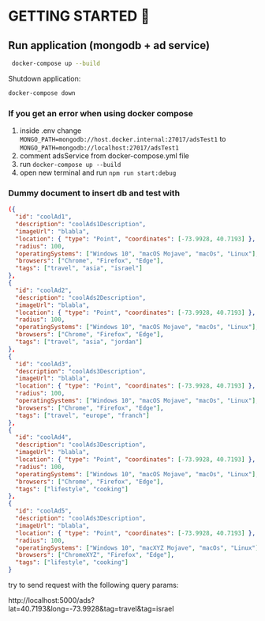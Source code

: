 # GETTING STARTED 🚀

## Run application (mongodb + ad service)

```bash
 docker-compose up --build
```

Shutdown application:

```bash
docker-compose down
```

### If you get an error when using docker compose

1. inside .env change `MONGO_PATH=mongodb://host.docker.internal:27017/adsTest1` to `MONGO_PATH=mongodb://localhost:27017/adsTest1`
2. comment adsService from docker-compose.yml file
3. run `docker-compose up --build`
4. open new terminal and run `npm run start:debug`

### Dummy document to insert db and test with

```json
({
  "id": "coolAd1",
  "description": "coolAds1Description",
  "imageUrl": "blabla",
  "location": { "type": "Point", "coordinates": [-73.9928, 40.7193] },
  "radius": 100,
  "operatingSystems": ["Windows 10", "macOS Mojave", "macOs", "Linux"],
  "browsers": ["Chrome", "Firefox", "Edge"],
  "tags": ["travel", "asia", "israel"]
},
{
  "id": "coolAd2",
  "description": "coolAds2Description",
  "imageUrl": "blabla",
  "location": { "type": "Point", "coordinates": [-73.9928, 40.7193] },
  "radius": 100,
  "operatingSystems": ["Windows 10", "macOS Mojave", "macOs", "Linux"],
  "browsers": ["Chrome", "Firefox", "Edge"],
  "tags": ["travel", "asia", "jordan"]
},
{
  "id": "coolAd3",
  "description": "coolAds3Description",
  "imageUrl": "blabla",
  "location": { "type": "Point", "coordinates": [-73.9928, 40.7193] },
  "radius": 100,
  "operatingSystems": ["Windows 10", "macOS Mojave", "macOs", "Linux"],
  "browsers": ["Chrome", "Firefox", "Edge"],
  "tags": ["travel", "europe", "franch"]
},
{
  "id": "coolAd4",
  "description": "coolAds3Description",
  "imageUrl": "blabla",
  "location": { "type": "Point", "coordinates": [-73.9928, 40.7193] },
  "radius": 100,
  "operatingSystems": ["Windows 10", "macOS Mojave", "macOs", "Linux"],
  "browsers": ["Chrome", "Firefox", "Edge"],
  "tags": ["lifestyle", "cooking"]
},
{
  "id": "coolAd5",
  "description": "coolAds3Description",
  "imageUrl": "blabla",
  "location": { "type": "Point", "coordinates": [-73.9928, 40.7193] },
  "radius": 100,
  "operatingSystems": ["Windows 10", "macXYZ Mojave", "macOs", "Linux"],
  "browsers": ["ChromeXYZ", "Firefox", "Edge"],
  "tags": ["lifestyle", "cooking"]
}
```

try to send request with the following query params:

http://localhost:5000/ads?lat=40.7193&long=-73.9928&tag=travel&tag=israel
